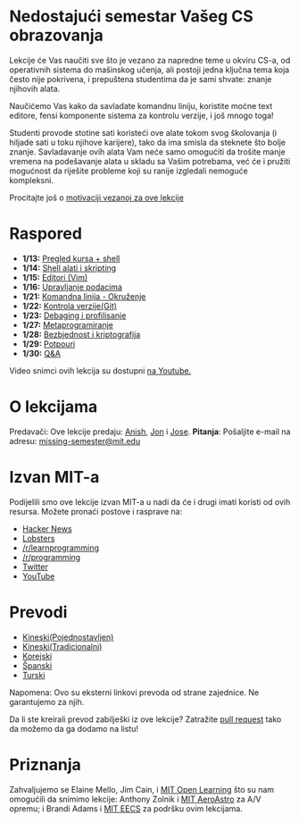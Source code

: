 # Nedostajući semestar Vašeg CS obrazovanja

Lekcije će Vas naučiti sve što je vezano za napredne teme u okviru CS-a, od operativnih sistema do mašinskog učenja, ali postoji jedna ključna tema koja često nije pokrivena, i prepuštena studentima da je sami shvate: znanje njihovih alata.

Naučićemo Vas kako da savladate komandnu liniju, koristite moćne text editore, fensi komponente sistema za kontrolu verzije, i još mnogo toga!

Studenti provode stotine sati koristeći ove alate tokom svog školovanja (i hiljade sati u toku njihove karijere), tako da ima smisla da steknete što bolje znanje. Savladavanje ovih alata Vam neće samo omogućiti da trošite manje vremena na podešavanje alata u skladu sa Vašim potrebama, već će i pružiti mogućnost da riješite probleme koji su ranije izgledali nemoguće kompleksni.

Procitajte još o [motivaciji vezanoj za ove lekcije](https://missing.csail.mit.edu/about/)

# Raspored

- **1/13:** [Pregled kursa + shell](https://missing.csail.mit.edu/2020/course-shell/)
- **1/14:** [Shell alati i skripting](https://missing.csail.mit.edu/2020/shell-tools/)
- **1/15:** [Editori (Vim)](https://missing.csail.mit.edu/2020/editors/)
- **1/16:** [Upravljanje podacima](https://missing.csail.mit.edu/2020/data-wrangling/)
- **1/21:** [Komandna linija - Okruženje](https://missing.csail.mit.edu/2020/command-line/)
- **1/22:** [Kontrola verzije(Git)](https://missing.csail.mit.edu/2020/version-control/)
- **1/23:** [Debaging i profilisanje](https://missing.csail.mit.edu/2020/debugging-profiling/)
- **1/27:** [Metaprogramiranje](https://missing.csail.mit.edu/2020/metaprogramming/)
- **1/28:** [Bezbjednost i kriptografija](https://missing.csail.mit.edu/2020/security/)
- **1/29:** [Potpouri](https://missing.csail.mit.edu/2020/potpourri/)
- **1/30:** [Q&A](https://missing.csail.mit.edu/2020/qa/)

Video snimci ovih lekcija su dostupni [na Youtube.](https://www.youtube.com/playlist?list=PLyzOVJj3bHQuloKGG59rS43e29ro7I57J)

# O lekcijama

Predavači: Ove lekcije predaju: [Anish](https://www.anishathalye.com/), [Jon](https://thesquareplanet.com/) i [Jose](https://josejg.com/). **Pitanja**: Pošaljite e-mail na adresu: missing-semester@mit.edu

# Izvan MIT-a

Podijelili smo ove lekcije izvan MIT-a u nadi da će i drugi imati koristi od ovih resursa. Možete pronaći postove i rasprave na: 

- [Hacker News](https://news.ycombinator.com/item?id=22226380)
- [Lobsters](https://lobste.rs/s/ti1k98/missing_semester_your_cs_education_mit)
- [/r/learnprogramming](https://www.reddit.com/r/learnprogramming/comments/eyagda/the_missing_semester_of_your_cs_education_mit/)
- [/r/programming](https://www.reddit.com/r/programming/comments/eyagcd/the_missing_semester_of_your_cs_education_mit/)
- [Twitter](https://twitter.com/jonhoo/status/1224383452591509507)
- [YouTube](https://www.youtube.com/playlist?list=PLyzOVJj3bHQuloKGG59rS43e29ro7I57J)

# Prevodi

- [Kineski(Pojednostavljen)](https://missing-semester-cn.github.io/)
- [Kineski(Tradicionalni)](https://missing-semester-zh-hant.github.io/)
- [Korejski](https://missing-semester-kr.github.io/)
- [Španski](https://missing-semester-esp.github.io/)
- [Turski](https://missing-semester-tr.github.io/)

Napomena: Ovo su eksterni linkovi prevoda od strane zajednice. Ne garantujemo za njih.

Da li ste kreirali prevod zabilješki iz ove lekcije? Zatražite [pull request](https://github.com/missing-semester/missing-semester/pulls) tako da možemo da ga dodamo na listu!

# Priznanja

Zahvaljujemo se Elaine Mello, Jim Cain, i [MIT Open Learning](https://openlearning.mit.edu/) što su nam omogućili da snimimo lekcije: Anthony Zolnik i [MIT AeroAstro](https://aeroastro.mit.edu/) za A/V opremu; i Brandi Adams i [MIT EECS](https://www.eecs.mit.edu/) za podršku ovim lekcijama.

